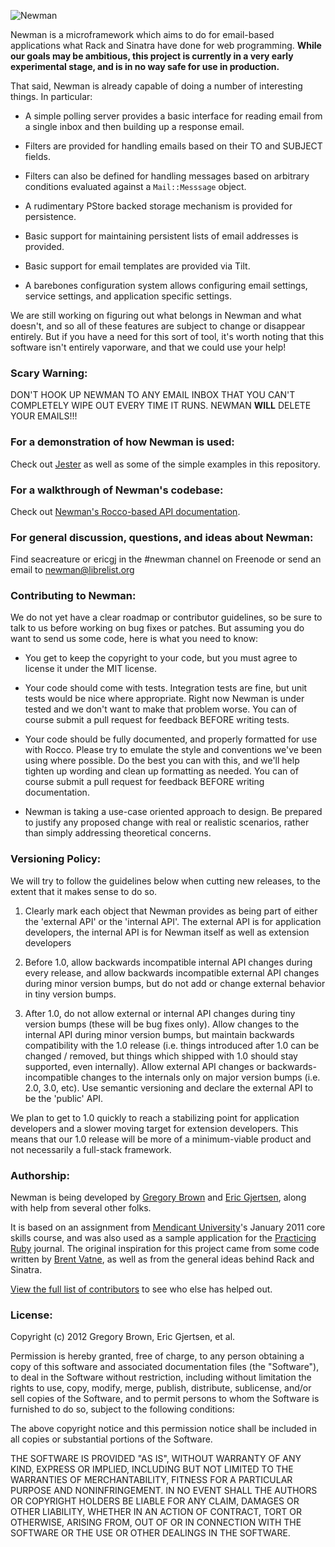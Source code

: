 ![Newman](http://i.imgur.com/92bZB.jpg)

Newman is a microframework which aims to do for email-based 
applications what Rack and Sinatra have done for web programming. **While our
goals may be ambitious, this project is
currently in a very early experimental stage, and is in no way safe for use in
production.** 

That said, Newman is already capable of doing a number of interesting things. In
particular:

* A simple polling server provides a basic interface for
  reading email from a single inbox and then building up a response email.

* Filters are provided for handling emails based on their TO and SUBJECT fields.

* Filters can also be defined for handling messages based on arbitrary
  conditions evaluated against a `Mail::Messsage` object.

* A rudimentary PStore backed storage mechanism is provided for persistence.

* Basic support for maintaining persistent lists of email addresses is
  provided.

* Basic support for email templates are provided via Tilt.

* A barebones configuration system allows configuring email settings, service
  settings, and application specific settings.

We are still working on figuring out what belongs in Newman and what doesn't,
and so all of these features are subject to change or disappear entirely. But if
you have a need for this sort of tool, it's worth noting that this software
isn't entirely vaporware, and that we could use your help!

### Scary Warning:

DON'T HOOK UP NEWMAN TO ANY EMAIL INBOX THAT YOU CAN'T COMPLETELY WIPE OUT EVERY TIME IT RUNS. NEWMAN **WILL** DELETE YOUR EMAILS!!!

### For a demonstration of how Newman is used:

Check out [Jester](http://github.com/mendicant-university/jester) as well as some of the
simple examples in this repository.

### For a walkthrough of Newman's codebase:

Check out [Newman's Rocco-based API documentation](http://mendicant-university.github.com/newman/lib/newman.html).

### For general discussion, questions, and ideas about Newman:

Find seacreature or ericgj in the #newman channel on Freenode or send an email to newman@librelist.org

### Contributing to Newman:

We do not yet have a clear roadmap or contributor guidelines, so be sure to talk
to us before working on bug fixes or patches. But assuming you do want to send
us some code, here is what you need to know:

* You get to keep the copyright to your code, but you must agree to license it
  under the MIT license.

* Your code should come with tests. Integration tests are fine, but unit tests
  would be nice where appropriate. Right now Newman is under tested and we don't
  want to make that problem worse. You can of course submit a pull request for
  feedback BEFORE writing tests.

* Your code should be fully documented, and properly formatted for use with
  Rocco. Please try to emulate the style and conventions we've been using where
  possible. Do the best you can with this, and we'll help tighten up wording and
  clean up formatting as needed. You can of course submit a pull request for
  feedback BEFORE writing documentation.

* Newman is taking a use-case oriented approach to design. Be prepared to
  justify any proposed change with real or realistic scenarios, rather than
  simply addressing theoretical concerns.

### Versioning Policy:

We will try to follow the guidelines below when cutting new releases,
to the extent that it makes sense to do so.

1) Clearly mark each object that Newman provides as being part of either
the 'external API' or the 'internal API'. The external API is for
application developers, the internal API is for Newman itself as well as
extension developers

2) Before 1.0, allow backwards incompatible internal API changes during
every release, and allow backwards incompatible external API changes
during minor version bumps, but do not add or change external behavior
in tiny version bumps.

3) After 1.0, do not allow external or internal API changes during tiny
version bumps (these will be bug fixes only). Allow changes to the
internal API during minor version bumps, but maintain backwards
compatibility with the 1.0 release (i.e. things introduced after 1.0 can
be changed / removed, but things which shipped with 1.0 should stay
supported, even internally). Allow external API changes or
backwards-incompatible changes to the internals only on major version
bumps (i.e. 2.0, 3.0, etc). Use semantic versioning and declare the
external API to be the 'public' API.

We plan to get to 1.0 quickly to reach a stabilizing point for application
developers and a slower moving target for extension developers. This means
that our 1.0 release will be more of a minimum-viable product and not
necessarily a full-stack framework.

### Authorship:

Newman is being developed by [Gregory Brown](http://community.mendicantuniversity.org/people/sandal)
and [Eric Gjertsen](http://community.mendicantuniversity.org/people/ericgj), along with 
help from several other folks. 

It is based on an assignment from [Mendicant
University](http://mendicantuniversity.org)'s January 2011 core
skills course, and was also used as a sample application for the [Practicing Ruby](http://practicingruby.com)
journal. The original inspiration for this project came from some code
written by [Brent Vatne](http://community.mendicantuniversity.org/people/brentvatne), 
as well as from the general ideas behind Rack and Sinatra.

[View the full list of contributors](https://github.com/mendicant-university/newman/contributors) to see who else has helped out.

### License:

Copyright (c) 2012 Gregory Brown, Eric Gjertsen, et al.

Permission is hereby granted, free of charge, to any person obtaining a copy of this software and associated documentation files (the "Software"), to deal in the Software without restriction, including without limitation the rights to use, copy, modify, merge, publish, distribute, sublicense, and/or sell copies of the Software, and to permit persons to whom the Software is furnished to do so, subject to the following conditions:

The above copyright notice and this permission notice shall be included in all copies or substantial portions of the Software.

THE SOFTWARE IS PROVIDED "AS IS", WITHOUT WARRANTY OF ANY KIND, EXPRESS OR IMPLIED, INCLUDING BUT NOT LIMITED TO THE WARRANTIES OF MERCHANTABILITY, FITNESS FOR A PARTICULAR PURPOSE AND NONINFRINGEMENT. IN NO EVENT SHALL THE AUTHORS OR COPYRIGHT HOLDERS BE LIABLE FOR ANY CLAIM, DAMAGES OR OTHER LIABILITY, WHETHER IN AN ACTION OF CONTRACT, TORT OR OTHERWISE, ARISING FROM, OUT OF OR IN CONNECTION WITH THE SOFTWARE OR THE USE OR OTHER DEALINGS IN THE SOFTWARE.
